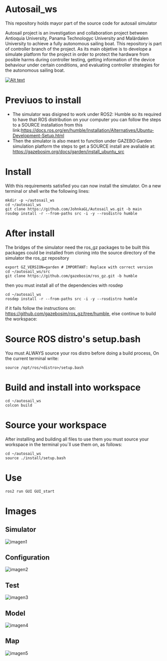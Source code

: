 # Autosail_ws

This repository holds mayor part of the source code for autosail simulator

Autosail project is an investigation and collaboration project between Antioquia University, Panama Technologyc University and Malärdalen University to achieve a fully autonomous sailing boat.
This repository is part of controller branch of the project. As its main objetive is to develope a simulate platform for the project in order to protect the hardware from posible harms during 
controller testing, getting information of the device behaviour under certain conditions, and evaluating controller strategies for the autonomous sailing boat.

[![Alt text](https://img.youtube.com/vi/LjGpxsp8ylU/0.jpg)](https://www.youtube.com/watch?v=LjGpxsp8ylU)


# Previuos to install
+ The simulator was disigned to work under ROS2: Humble so its required to have that ROS distribution on your computer you can follow the steps to a SOURCE installation from this link:https://docs.ros.org/en/humble/Installation/Alternatives/Ubuntu-Development-Setup.html
+ Then the simulator is also meant to function under GAZEBO:Garden simulation platform the steps to get a SOURCE install are avaliable at: https://gazebosim.org/docs/garden/install_ubuntu_src

# Install
With this requirements satisfied you can now install the simulator. On a new terminal or shell write the following lines:

```
mkdir -p ~/autosail_ws
cd ~/autosail_ws
git clone https://github.com/JohnkaGL/Autosail_ws.git -b main
rosdep install -r --from-paths src -i -y --rosdistro humble
```

# After install
The bridges of the simulator need the ros_gz packages to be built this packages could be installed from cloning into the source directory of the simulator the ros_gz repository

```
export GZ_VERSION=garden # IMPORTANT: Replace with correct version
cd ~/autosail_ws/src
git clone https://github.com/gazebosim/ros_gz.git -b humble
```

then you must install all of the dependencies with rosdep 

```
cd ~/autosail_ws
rosdep install -r --from-paths src -i -y --rosdistro humble
```

if it fails follow the instructions on: https://github.com/gazebosim/ros_gz/tree/humble, else continue to build the workspace:
# Source ROS distro's setup.bash
You must ALWAYS source your ros distro before doing a build process, On the current terminal write: 

```
source /opt/ros/<distro>/setup.bash
```

# Build and install into workspace

```
cd ~/autosail_ws
colcon build
```

# Source your workspace

After installing and building all files to use them you must source your workspace in the terminal you´ll use them on, as follows:

```
cd ~/autosail_ws
source ./install/setup.bash
```

# Use

```
ros2 run GUI GUI_start
```

# Images

## Simulator
![imagen1](https://raw.githubusercontent.com/JohnkaGL/Autosail_ws/main/thumb_nails/imagen1.png)
## Configuration
![imagen2](https://raw.githubusercontent.com/JohnkaGL/Autosail_ws/main/thumb_nails/imagen2.png)
## Test
![imagen3](https://raw.githubusercontent.com/JohnkaGL/Autosail_ws/main/thumb_nails/imagen3.png)
## Model
![imagen4](https://raw.githubusercontent.com/JohnkaGL/Autosail_ws/main/thumb_nails/imagen4.png)
## Map
![imagen5](https://raw.githubusercontent.com/JohnkaGL/Autosail_ws/main/thumb_nails/imagen5.png)


